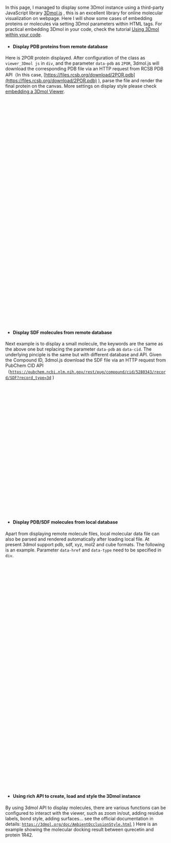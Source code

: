 In this page, I managed to display some 3Dmol instance using a third-party JavaScript library [3Dmol.js](https://3dmol.org/doc/index.html ) , this is an excellent library for online molecular visualization on webpage. Here I will show some cases of  embedding proteins or molecules via setting 3Dmol parameters within HTML tags.
For practical embedding 3Dmol in your code, check the tutorial  [Using 3Dmol within your code](https://3dmol.org/doc/tutorial-code.html ).

- #### Display PDB proteins from remote database

Here is 2POR protein displayed. After configuration of the class as `viewer_3Dmol js` in `div`, and the parameter `data-pdb` as `2POR`, 3dmol.js will download the corresponding PDB file via an HTTP request from RCSB PDB API（In this case, [https://files.rcsb.org/download/2POR.pdb](https://files.rcsb.org/download/2POR.pdb) ), parse the file and render the final protein on the canvas.  More settings on display style please check  [embedding a 3Dmol Viewer](https://3dmol.org/doc/tutorial-embeddable.html ).

<div style="height: 700px; width: 700px; position: relative;" class='viewer_3Dmoljs' data-pdb='2POR' data-backgroundcolor='0xffffff' data-style='stick' data-ui='true' data-select=></div> 

- #### Display SDF molecules from remote database

Next example is to display a small molecule, the keywords are the same as the above one but replacing the parameter `data-pdb` as `data-cid`. The underlying pinciple is the same but with different database and API. Given the Compound ID, 3dmol.js download the SDF file via an HTTP request from PubChem CID API（[`https://pubchem.ncbi.nlm.nih.gov/rest/pug/compound/cid/5280343/record/SDF?record_type=3d`](`https://pubchem.ncbi.nlm.nih.gov/rest/pug/compound/cid/5280343/record/SDF?record_type=3d`) )


<div style="height: 400px; width: 650px; position: relative; left: 7%; " class='viewer_3Dmoljs' data-cid='5280343' data-backgroundcolor='0xffffff' data-style='stick' data-ui='true'></div> 

- #### Display PDB/SDF molecules from local database

Apart from displaying remote molecule files, local molecular data file can also be parsed and rendered automatically after loading local file. At present 3dmol support pdb, sdf, xyz, mol2 and cube formats. The following is an example. Parameter `data-href` and `data-type` need to be specified in `div`. 

<div style="height: 700px; width: 700px; position: relative;" class='viewer_3Dmoljs' data-href='../attachments/3hab.pdb' data-type='pdb' data-backgroundcolor='0xffffff' data-style='cartoon' data-ui='true'></div> 

- #### Using rich API  to create, load and style the 3Dmol instance


By using  3dmol API to display molecules,  there are various functions can be configured to interact with the viewer, such as zoom  in/out, adding residue labels,  bond style, adding surfaces... see the official documentation in details: [`https://3dmol.org/doc/AmbientOcclusionStyle.html`](`https://3dmol.org/doc/AmbientOcclusionStyle.html`) )
Here is an example showing the molecular docking result between qurecetin and protein 1R42.

<div id="container_02" style="height: 700px; width: 700px; position: relative;" class="mol-container"></div> 
